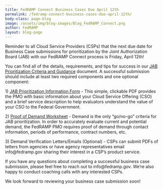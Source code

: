 ```yaml
---
title: FedRAMP Connect Business Cases Due April 12th 
permalink: /fedramp-connect-business-cases-due-april-12th/
body-class: page-blog
image: /assets/img/blog-images/Blog_FedRAMP_Connect.png
author: FedRAMP
layout: blog-page
---
```

<p>Reminder to all Cloud Service Providers (CSPs) that the next due date for Business Case submissions for prioritization by the Joint Authorization Board (JAB) with our FedRAMP Connect process is Friday, April 12th!</p>

<p>You can find all of the details, requirements, and tips for success in our <a href="{{site.baseurl}}/assets/resources/documents/CSP_JAB_P-ATO_Prioritization_Criteria_and_Guidance.pdf">JAB Prioritization Criteria and Guidance</a> document. A successful submission should include at least two required components and one optional component:  
<p> 1) <a href="{{site.baseurl}}/assets/resources/documents/CSP_JAB_Prioritization_Business_Case_Form.pdf">JAB Prioritization Information Form</a> - This simple, clickable PDF provides the PMO with basic information about your Cloud Service Offering (CSO) and a brief service description to help evaluators understand the value of your CSO to the Federal Government.</p>
<p> 2) <a href="{{site.baseurl}}/assets/resources/documents/CSP_JAB_Prioritization_Business_Case_Demand_Worksheet.xlsx">Proof of Demand Worksheet</a> - Demand is the only “go/no-go” criteria for JAB prioritization. In order to accurately evaluate current and potential demand, the FedRAMP PMO requires proof of demand through contact information, periods of performance, contract numbers, etc.</p> 
<p> 3) Demand Verification Letters/Emails (Optional) - CSPs can submit PDFs of letters from agencies or have agency representatives email info@fedramp.gov sharing their interest in a CSP’s product service. </p>

<p>If you have any questions about completing a successful business case submission, please feel free to reach out to info@fedramp.gov. We’re also happy to conduct coaching calls with any interested CSPs. </p>

<p>We look forward to reviewing your business case submission soon! </p>
